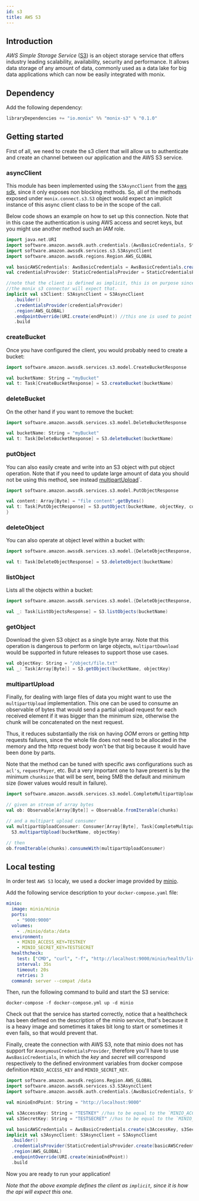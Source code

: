 ```yaml
---
id: s3
title: AWS S3
---
```


## Introduction

_AWS Simple Storage Service_ ([S3](https://aws.amazon.com/s3/?nc=sn&loc=0)) is an object storage service that offers industry leading scalability, availability, security and performance.
It allows data storage of any amount of data, commonly used as a data lake for big data applications which can now be easily integrated with monix.
   
## Dependency
 
 Add the following dependency:
 
 ```scala
 libraryDependencies += "io.monix" %% "monix-s3" % "0.1.0"
 ```

## Getting started 


 First of all, we need to create the s3 client that will allow us to authenticate and create an channel between our 
 application and the AWS S3 service. 
 
 ### asyncClient
 
  
 This module has been implemented using the `S3AsyncClient` from the [aws sdk](https://sdk.amazonaws.com/java/api/latest/software/amazon/awssdk/services/s3/model/package-summary.html), since it only exposes non blocking methods. 
 So, all of the methods exposed under `monix.connect.s3.S3` object would expect an implicit instance of 
 this async client class to be in the scope of the call.
 
 Below code shows an example on how to set up this connection. 
 Note that in this case the authentication is using AWS access and secret keys, but you might use another method such an _IAM_ role.
 
 ```scala
import java.net.URI
import software.amazon.awssdk.auth.credentials.{AwsBasicCredentials, StaticCredentialsProvider}
import software.amazon.awssdk.services.s3.S3AsyncClient
import software.amazon.awssdk.regions.Region.AWS_GLOBAL

val basicAWSCredentials: AwsBasicCredentials = AwsBasicCredentials.create(s3AccessKey, s3SecretKey)
val credentialsProvider: StaticCredentialsProvider = StaticCredentialsProvider.create(basicAWSCredentials)

//note that the client is defined as implicit, this is on purpose since each of the methods defined in
//the monix s3 connector will expect that.
 implicit val s3Client: S3AsyncClient = S3AsyncClient
    .builder()
    .credentialsProvider(credentialsProvider)
    .region(AWS_GLOBAL)
    .endpointOverride(URI.create(endPoint)) //this one is used to point to the localhost s3 service, not used in prod 
    .build
```


  ### createBucket 

Once you have configured the client, you would probably need to create a bucket:

 ```scala
import software.amazon.awssdk.services.s3.model.CreateBucketResponse

val bucketName: String = "myBucket" 
val t: Task[CreateBucketResponse] = S3.createBucket(bucketName)
```
  ### deleteBucket 

 On the other hand if you want to remove the bucket:
 
 ```scala
import software.amazon.awssdk.services.s3.model.DeleteBucketResponse

val bucketName: String = "myBucket" 
val t: Task[DeleteBucketResponse] = S3.deleteBucket(bucketName)
```

  ### putObject

You can also easily create and write into an S3 object with put object operation.
Note that if you need to update large amount of data you should not be using this method, see instead [multipartUpload](###m)`.

 ```scala
import software.amazon.awssdk.services.s3.model.PutObjectResponse

val content: Array[Byte] = "file content".getBytes()
val t: Task[PutObjectResponse] = S3.putObject(bucketName, objectKey, content)
}
```

  ### deleteObject
  
You can also operate at object level within a bucket with:
 ```scala
import software.amazon.awssdk.services.s3.model.{DeleteObjectResponse, ListObjectsResponse}

val t: Task[DeleteObjectResponse] = S3.deleteObject(bucketName)
```

  ### listObject
  
Lists all the objects within a bucket:

 ```scala
import software.amazon.awssdk.services.s3.model.{DeleteObjectResponse, ListObjectsResponse}

val _: Task[ListObjectsResponse] = S3.listObjects(bucketName)
```

  ### getObject
  
Download the given S3 object as a single byte array. 
Note that this operation is dangerous to perform on large objects, `multipartDownload` would be supported in future releases to 
support those use cases.

 ```scala
val objectKey: String = "/object/file.txt"
val _: Task[Array[Byte]] = S3.getObject(bucketName, objectKey)

```

### multipartUpload

Finally, for dealing with large files of data you might want to use the `multipartUpload` implementation.
This one can be used to consume an observable of bytes that would send a partial upload request for each received element if it was bigger than the minimum size, otherwise the chunk will be concatenated on the next request. 

Thus, it reduces substantially the risk on having _OOM_ errors or getting http requests failures, 
since the whole file does not need to be allocated in the memory and the http request body won't be that big because it would have been done by parts. 

Note that the method can be tuned with specific aws configurations such as `acl's`, `requestPayer`, etc. But a very important one to have present is by the minimum `chunksize` that will be sent, being 5MB the default and minimum size (lower values would result in failure).

```scala
import software.amazon.awssdk.services.s3.model.CompleteMultipartUploadResponse

// given an stream of array bytes 
val ob: Observable[Array[Byte]] = Observable.fromIterable(chunks)

// and a multipart upload consumer
val multipartUploadConsumer: Consumer[Array[Byte], Task[CompleteMultipartUploadResponse]] =
  S3.multipartUpload(bucketName, objectKey)

// then
ob.fromIterable(chunks).consumeWith(multipartUploadConsumer)
```

## Local testing

In order test `AWS S3` localy, we used a docker image provided by [minio](https://github.com/minio/minio).

Add the following service description to your `docker-compose.yaml` file:

```yaml
minio:
  image: minio/minio
  ports:
    - "9000:9000"
  volumes:
    - ./minio/data:/data
  environment:
    - MINIO_ACCESS_KEY=TESTKEY
    - MINIO_SECRET_KEY=TESTSECRET
  healthcheck:
    test: ["CMD", "curl", "-f", "http://localhost:9000/minio/health/live"]
    interval: 35s
    timeout: 20s
    retries: 3
  command: server --compat /data
```

Then, run the following command to build and start the S3 service:

```shell script
docker-compose -f docker-compose.yml up -d minio
``` 
Check out that the service has started correctly, notice that a healthcheck has been defined on the description of the minio service, 
that's because it is a heavy image and sometimes it takes bit long to start or sometimes it even fails, so that would prevent that.

Finally, create the connection with AWS S3, note that minio does not has support for `AnonymousCredentialsProvider`, 
therefore you'll have to use `AwsBasicCredentials`, in which the _key_ and _secret_ will correspond respectively to the
 defined environment variables from docker compose definition `MINIO_ACCESS_KEY` and `MINIO_SECRET_KEY`. 

```scala
import software.amazon.awssdk.regions.Region.AWS_GLOBAL
import software.amazon.awssdk.services.s3.S3AsyncClient
import software.amazon.awssdk.auth.credentials.{AwsBasicCredentials, StaticCredentialsProvider}

val minioEndPoint: String = "http://localhost:9000"

val s3AccessKey: String = "TESTKEY" //has to be equal to the `MINIO_ACCESS_KEY` env var value 
val s3SecretKey: String = "TESTSECRET" //has to be equal to the `MINIO_SECRET_KEY` env var value 

val basicAWSCredentials = AwsBasicCredentials.create(s3AccessKey, s3SecretKey)
implicit val s3AsyncClient: S3AsyncClient = S3AsyncClient
  .builder()
  .credentialsProvider(StaticCredentialsProvider.create(basicAWSCredentials))
  .region(AWS_GLOBAL)
  .endpointOverride(URI.create(minioEndPoint))
  .build
```

Now you are ready to run your application! 

_Note that the above example defines the client as `implicit`, since it is how the api will expect this one._

